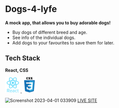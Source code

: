# Dogs-4-lyfe
**A mock app, that allows you to buy adorable dogs!**

- Buy dogs of different breed and age.
- See info of the individual dogs.
- Add dogs to your favourites to save them for later.

## Tech Stack

**React, CSS**

<p align="left"><a href="https://reactjs.org/" target="_blank" rel="noreferrer"> <img src="https://raw.githubusercontent.com/devicons/devicon/master/icons/react/react-original-wordmark.svg" alt="react" width="50" height="50"/> </a><a href="https://www.w3schools.com/css/" target="_blank" rel="noreferrer"> <img src="https://raw.githubusercontent.com/devicons/devicon/master/icons/css3/css3-original-wordmark.svg" alt="css3" width="50" height="50"/> </a></p>

![Screenshot 2023-04-01 033909](https://user-images.githubusercontent.com/93631986/229261979-c92cfb79-f61b-4ca4-974c-5e8aaacf094e.jpg)
[LIVE SITE](https://main--stupendous-centaur-dc0b16.netlify.app/)
